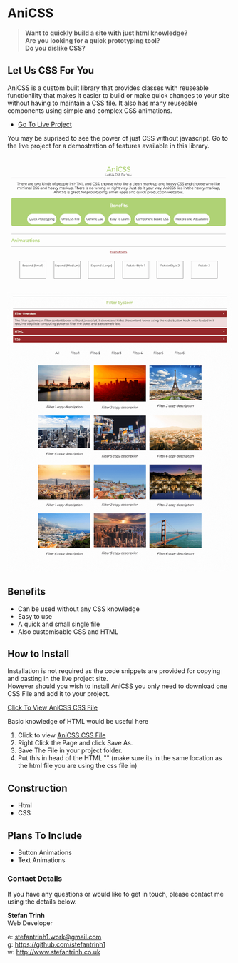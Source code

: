 # AniCSS

> __**Want to quickly build a site with just html knowledge?**__  
> __**Are you looking for a quick prototyping tool?**__    
> __**Do you dislike CSS?**__  

## Let Us CSS For You

AniCSS is a custom built library that provides classes with reuseable functionility that makes it easier to build or make quick changes to your site without having to maintain a CSS file. It also has many reuseable components using simple and complex CSS animations.

- [Go To Live Project](https://stefantrinh1.github.io/AniCSS/)

You may be suprised to see the power of just CSS without javascript. Go to the live project for a demostration of features available in this library.

![AniCSS-Screenshot](source/images/anicss-screenshot1.png "AniCSS Screenshot1")  
![AniCSS-Screenshot](source/images/anicss-screenshot2.png "AniCSS Screenshot2")

## Benefits

- Can be used without any CSS knowledge
- Easy to use
- A quick and small single file 
- Also customisable CSS and HTML

## How to Install

Installation is not required as the code snippets are provided for copying and pasting in the live project site.  
However should you wish to install AniCSS you only need to download one CSS File and add it to your project.

[Click To View AniCSS CSS File](https://stefantrinh1.github.io/AniCSS/anicss.css)

Basic knowledge of HTML would be useful here

1. Click to view [AniCSS CSS File](https://stefantrinh1.github.io/AniCSS/anicss.css)
2. Right Click the Page and click Save As.
3. Save The File in your project folder.
4. Put this in head of the HTML "<link rel="stylesheet" href="anicss.css"/>" (make sure its in the same location as the html file you are using the css file in)

## Construction

- Html
- CSS


## Plans To Include

- Button Animations
- Text Animations

### Contact Details

If you have any questions or would like to get in touch, please contact me using the details below.

__**Stefan Trinh**__  
Web Developer  

e: stefantrinh1.work@gmail.com  
g: https://github.com/stefantrinh1  
w: http://www.stefantrinh.co.uk  
